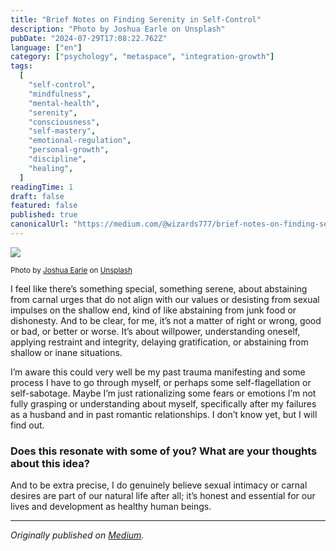 ```yaml
---
title: "Brief Notes on Finding Serenity in Self-Control"
description: "Photo by Joshua Earle on Unsplash"
pubDate: "2024-07-29T17:08:22.762Z"
language: ["en"]
category: ["psychology", "metaspace", "integration-growth"]
tags:
  [
    "self-control",
    "mindfulness",
    "mental-health",
    "serenity",
    "consciousness",
    "self-mastery",
    "emotional-regulation",
    "personal-growth",
    "discipline",
    "healing",
  ]
readingTime: 1
draft: false
featured: false
published: true
canonicalUrl: "https://medium.com/@wizards777/brief-notes-on-finding-serenity-in-self-control-e2e489677baa"
---
```


![](https://cdn-images-1.medium.com/max/800/0*C5b_lUwsLZ12xFSD)

<small>Photo by [Joshua Earle](https://unsplash.com/@joshuaearle?utm_source=medium&utm_medium=referral) on [Unsplash](https://unsplash.com?utm_source=medium&utm_medium=referral)</small>

I feel like there’s something special, something serene, about abstaining from carnal urges that do not align with our values or desisting from sexual impulses on the shallow end, kind of like abstaining from junk food or dishonesty. And to be clear, for me, it’s not a matter of right or wrong, good or bad, or better or worse. It’s about willpower, understanding oneself, applying restraint and integrity, delaying gratification, or abstaining from shallow or inane situations.

I’m aware this could very well be my past trauma manifesting and some process I have to go through myself, or perhaps some self-flagellation or self-sabotage. Maybe I’m just rationalizing some fears or emotions I’m not fully grasping or understanding about myself, specifically after my failures as a husband and in past romantic relationships. I don’t know yet, but I will find out.

### Does this resonate with some of you? What are your thoughts about this idea?

And to be extra precise, I do genuinely believe sexual intimacy or carnal desires are part of our natural life after all; it’s honest and essential for our lives and development as healthy human beings.

---

_Originally published on [Medium](https://medium.com/@wizards777/brief-notes-on-finding-serenity-in-self-control-e2e489677baa)._

